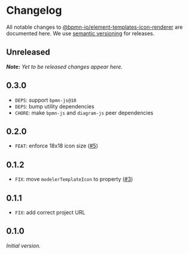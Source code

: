 # Changelog

All notable changes to [@bpmn-io/element-templates-icon-renderer](https://github.com/bpmn-io/element-templates-icon-renderer) are documented here. We use [semantic versioning](http://semver.org/) for releases.

## Unreleased

___Note:__ Yet to be released changes appear here._

## 0.3.0

* `DEPS`: support `bpmn-js@10`
* `DEPS`: bump utility dependencies
* `CHORE`: make `bpmn-js` and `diagram-js` peer dependencies

## 0.2.0

* `FEAT`: enforce 18x18 icon size ([#5](https://github.com/bpmn-io/element-templates-icons-renderer/pull/5))

## 0.1.2

* `FIX`: move `modelerTemplateIcon` to property ([#3](https://github.com/bpmn-io/element-templates-icons-renderer/pull/3))

## 0.1.1

* `FIX`: add correct project URL

## 0.1.0

_Initial version._